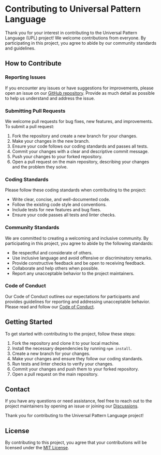 # Contributing to Universal Pattern Language

Thank you for your interest in contributing to the Universal Pattern Language (UPL) project! We welcome contributions from everyone. By participating in this project, you agree to abide by our community standards and guidelines.

## How to Contribute

### Reporting Issues

If you encounter any issues or have suggestions for improvements, please open an issue on our [GitHub repository](https://github.com/composable-delivery/Universal-Pattern-Language/issues). Provide as much detail as possible to help us understand and address the issue.

### Submitting Pull Requests

We welcome pull requests for bug fixes, new features, and improvements. To submit a pull request:

1. Fork the repository and create a new branch for your changes.
2. Make your changes in the new branch.
3. Ensure your code follows our coding standards and passes all tests.
4. Commit your changes with a clear and descriptive commit message.
5. Push your changes to your forked repository.
6. Open a pull request on the main repository, describing your changes and the problem they solve.

### Coding Standards

Please follow these coding standards when contributing to the project:

- Write clear, concise, and well-documented code.
- Follow the existing code style and conventions.
- Include tests for new features and bug fixes.
- Ensure your code passes all tests and linter checks.

### Community Standards

We are committed to creating a welcoming and inclusive community. By participating in this project, you agree to abide by the following standards:

- Be respectful and considerate of others.
- Use inclusive language and avoid offensive or discriminatory remarks.
- Provide constructive feedback and be open to receiving feedback.
- Collaborate and help others when possible.
- Report any unacceptable behavior to the project maintainers.

### Code of Conduct

Our Code of Conduct outlines our expectations for participants and provides guidelines for reporting and addressing unacceptable behavior. Please read and follow our [Code of Conduct](CODE_OF_CONDUCT.md).

## Getting Started

To get started with contributing to the project, follow these steps:

1. Fork the repository and clone it to your local machine.
2. Install the necessary dependencies by running `npm install`.
3. Create a new branch for your changes.
4. Make your changes and ensure they follow our coding standards.
5. Run tests and linter checks to verify your changes.
6. Commit your changes and push them to your forked repository.
7. Open a pull request on the main repository.

## Contact

If you have any questions or need assistance, feel free to reach out to the project maintainers by opening an issue or joining our [Discussions](https://github.com/composable-delivery/Universal-Pattern-Language/discussions).

Thank you for contributing to the Universal Pattern Language project!

## License

By contributing to this project, you agree that your contributions will be licensed under the [MIT License](LICENSE).
